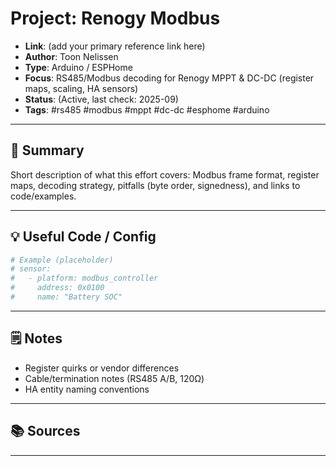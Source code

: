 # Project: Renogy Modbus

- **Link**: (add your primary reference link here)
- **Author**: Toon Nelissen
- **Type**: Arduino / ESPHome
- **Focus**: RS485/Modbus decoding for Renogy MPPT & DC-DC (register maps, scaling, HA sensors)
- **Status**: (Active, last check: 2025-09)
- **Tags**: #rs485 #modbus #mppt #dc-dc #esphome #arduino

---

## 🔎 Summary
Short description of what this effort covers: Modbus frame format, register maps, decoding strategy, pitfalls (byte order, signedness), and links to code/examples.

---

## 💡 Useful Code / Config

```yaml
# Example (placeholder)
# sensor:
#   - platform: modbus_controller
#     address: 0x0100
#     name: "Battery SOC"
```

---

## 🗒️ Notes
- Register quirks or vendor differences
- Cable/termination notes (RS485 A/B, 120Ω)
- HA entity naming conventions

---

## 📚 Sources

--- 
